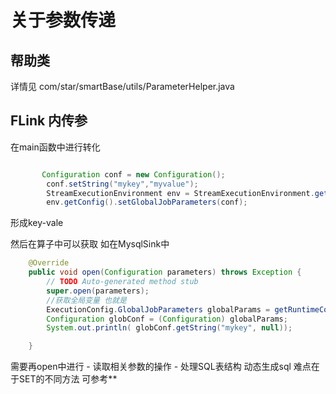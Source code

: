 # 关于参数传递
## 帮助类
详情见 com/star/smartBase/utils/ParameterHelper.java

## FLink 内传参
在main函数中进行转化
```java

       Configuration conf = new Configuration();
        conf.setString("mykey","myvalue");
        StreamExecutionEnvironment env = StreamExecutionEnvironment.getExecutionEnvironment();
        env.getConfig().setGlobalJobParameters(conf);

```
形成key-vale

然后在算子中可以获取 如在MysqlSink中
```java
    @Override
    public void open(Configuration parameters) throws Exception {
        // TODO Auto-generated method stub
        super.open(parameters);
        //获取全局变量 也就是
        ExecutionConfig.GlobalJobParameters globalParams = getRuntimeContext().getExecutionConfig().getGlobalJobParameters();
        Configuration globConf = (Configuration) globalParams;
        System.out.println( globConf.getString("mykey", null));

    }
```

需要再open中进行
    - 读取相关参数的操作
    - 处理SQL表结构 动态生成sql 难点在于SET的不同方法 可参考**
